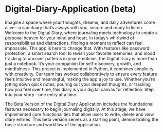 # Digital-Diary-Application (beta)
Imagine a space where your thoughts, dreams, and daily adventures come alive—a sanctuary
that’s always with you, secure and ready to listen. Welcome to the Digital Diary, where
journaling meets technology to create a personal heaven for your mind and heart.
In today’s whirlwind of responsibilities and distractions, finding a moment to reflect can feel
impossible. This app is here to change that. With features like password protection, a smart
search tool to revisit your favorite memories, and mood tracking to uncover patterns in your
emotions, the Digital Diary is more than just a notebook. It’s your companion for self-discovery,
growth, and mindfulness.
This project is implemented in Python, it combines simplicity with creativity. Our team has
worked collaboratively to ensure every feature feels intuitive and meaningful, making the app a
joy to use. Whether you’re jotting down quick notes, pouring out your deepest thoughts, or
tracking how you feel over time, this diary is your digital canvas for reflection.
Step into your story—one entry at a time.


The Beta Version of the Digital Diary Application includes the foundational features necessary
to begin journaling digitally. At this stage, we have implemented core functionalities that allow
users to write, delete and view diary entries. This beta version serves as a starting point, demonstrating
the basic structure and workflow of the application.
